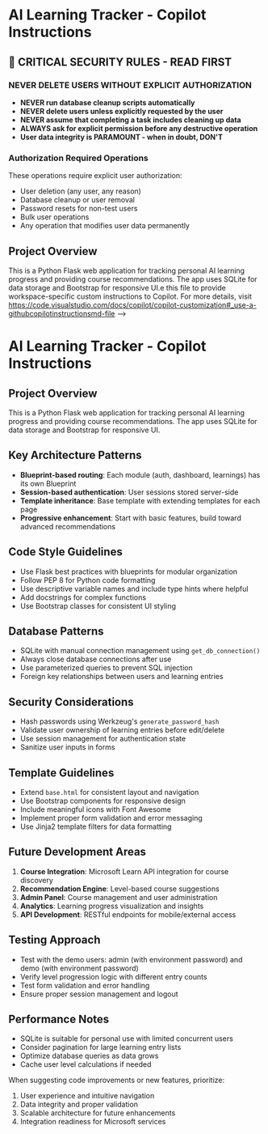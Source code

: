<!-- Use this file to provide workspace-specific custom instructions to Copilot. For more details, visit https://code.visualstudio.com/docs/copilot/copilot-customization#_use-a-githubcopilotinstructionsmd-file -->

# AI Learning Tracker - Copilot Instructions

## 🚨 CRITICAL SECURITY RULES - READ FIRST

### NEVER DELETE USERS WITHOUT EXPLICIT AUTHORIZATION
- **NEVER run database cleanup scripts automatically**
- **NEVER delete users unless explicitly requested by the user**
- **NEVER assume that completing a task includes cleaning up data**
- **ALWAYS ask for explicit permission before any destructive operation**
- **User data integrity is PARAMOUNT - when in doubt, DON'T**

### Authorization Required Operations
These operations require explicit user authorization:
- User deletion (any user, any reason)
- Database cleanup or user removal
- Password resets for non-test users  
- Bulk user operations
- Any operation that modifies user data permanently

## Project Overview

This is a Python Flask web application for tracking personal AI learning progress and providing course recommendations. The app uses SQLite for data storage and Bootstrap for responsive UI.e this file to provide workspace-specific custom instructions to Copilot. For more details, visit https://code.visualstudio.com/docs/copilot/copilot-customization#_use-a-githubcopilotinstructionsmd-file -->

# AI Learning Tracker - Copilot Instructions

## Project Overview

This is a Python Flask web application for tracking personal AI learning progress and providing course recommendations. The app uses SQLite for data storage and Bootstrap for responsive UI.

## Key Architecture Patterns

- **Blueprint-based routing**: Each module (auth, dashboard, learnings) has its own Blueprint
- **Session-based authentication**: User sessions stored server-side
- **Template inheritance**: Base template with extending templates for each page
- **Progressive enhancement**: Start with basic features, build toward advanced recommendations

## Code Style Guidelines

- Use Flask best practices with blueprints for modular organization
- Follow PEP 8 for Python code formatting
- Use descriptive variable names and include type hints where helpful
- Add docstrings for complex functions
- Use Bootstrap classes for consistent UI styling

## Database Patterns

- SQLite with manual connection management using `get_db_connection()`
- Always close database connections after use
- Use parameterized queries to prevent SQL injection
- Foreign key relationships between users and learning entries

## Security Considerations

- Hash passwords using Werkzeug's `generate_password_hash`
- Validate user ownership of learning entries before edit/delete
- Use session management for authentication state
- Sanitize user inputs in forms

## Template Guidelines

- Extend `base.html` for consistent layout and navigation
- Use Bootstrap components for responsive design
- Include meaningful icons with Font Awesome
- Implement proper form validation and error messaging
- Use Jinja2 template filters for data formatting

## Future Development Areas

1. **Course Integration**: Microsoft Learn API integration for course discovery
2. **Recommendation Engine**: Level-based course suggestions
3. **Admin Panel**: Course management and user administration
4. **Analytics**: Learning progress visualization and insights
5. **API Development**: RESTful endpoints for mobile/external access

## Testing Approach

- Test with the demo users: admin (with environment password) and demo (with environment password)
- Verify level progression logic with different entry counts
- Test form validation and error handling
- Ensure proper session management and logout

## Performance Notes

- SQLite is suitable for personal use with limited concurrent users
- Consider pagination for large learning entry lists
- Optimize database queries as data grows
- Cache user level calculations if needed

When suggesting code improvements or new features, prioritize:

1. User experience and intuitive navigation
2. Data integrity and proper validation
3. Scalable architecture for future enhancements
4. Integration readiness for Microsoft services
